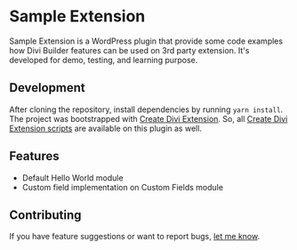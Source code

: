# Sample Extension
Sample Extension is a WordPress plugin that provide some code examples how Divi Builder features can be used on 3rd party extension. It's developed for demo, testing, and learning purpose.

## Development
After cloning the repository, install dependencies by running `yarn install`. The project was bootstrapped with [Create Divi Extension](https://github.com/elegantthemes/create-divi-extension). So, all [Create Divi Extension scripts](https://github.com/elegantthemes/create-divi-extension/blob/master/packages/divi-scripts/template/README.md#available-scripts) are available on this plugin as well.

## Features
- Default Hello World module
- Custom field implementation on Custom Fields module

## Contributing
If you have feature suggestions or want to report bugs, [let me know](https://github.com/ayubadiputra/sample-extension/issues).